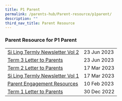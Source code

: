 ```yaml
---
title: P1 Parent
permalink: /parents-hub/Parent-resource/p1parent/
description: ""
third_nav_title: Parent Resource
---
```

### Parent Resource for P1 Parent

|  |  |
|---|---|
|[Si Ling Termly Newsletter Vol 2](/files/Parent_Hub/Parent_Resource/term%203%202023%20slps%20newsletter.pdf)| 23 Jun 2023 
|[Term 3 Letter to Parents](/files/Parent_Hub/Parent_Resource/2023%20term%203%20coe%20letter.pdf)| 23 Jun 2023 
|[Term 2 Letter to Parents ](/files/Parent_Hub/Parent_Resource/2023%20term%202%20%20letter.pdf)| 17 Mar 2023
| [Si Ling Termly Newsletter Vol 1](/files/Parent_Hub/Parent_Resource/Si_Ling_Termly_Newsletter_Volume_1.pdf) |17 Mar 2023 |
| [Parent Engagement Resources](/files/Parent_Hub/2023_P1/Briefing%20cum%20Bonding%20Session%20for%20P1%20Parents_v3.pdf)|  10 Feb 2023 |
| [Term 1 Letter to Parents](/files/Parent_Hub/2023_TERM_1_COE_Website.pdf) | 30 Dec 2022 |